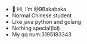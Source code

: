 - 👋 Hi, I’m @9Bakabaka
- Normal Chinese student
- Like java python and golang
- Nothing special(lol)
- My qq num:3195183343
